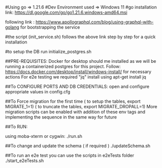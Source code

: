 #Using go => 1.21.6
#Dev Environment used => Windows 11
#go installation link: https://dl.google.com/go/go1.21.6.windows-amd64.msi


following link : https://www.apollographql.com/blog/using-graphql-with-golang for bootstrapping the service


#the script (init_service.sh)
follows the above link step by step for a quick installation

#to setup the DB
run initialize_postgres.sh

##PRE-REQUISITES:
Docker for desktop should me installed as we will be running a containerized postgres for this project.
Follow: https://docs.docker.com/desktop/install/windows-install/ for necessary actions
For e2e testing we required "jq" install using apt-get install jq

##To CONFIGURE PORTS AND DB CREDENTIALS:
open and configure appropriate values in config.cfg

##To Force migration for the first time
( to setup the tables, export MIGRATE_1=1)
( to truncate the tables, export MIGRATE_DROPALL=1)
More migration scripts can be enabled with addition of these env tags and implementing the sequence in the same way for future

##To RUN:

using moba-xterm or cygwin:
./run.sh

##To change and update the schema ( if required )
./updateSchema.sh

##To run an e2e test you can use the scripts in e2eTests folder
./start_e2eTests.sh